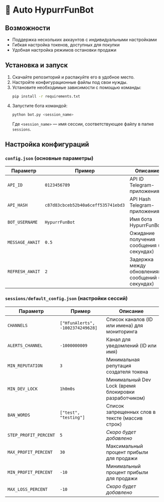 # 🐰 Auto HypurrFunBot

## Возможности  
- Поддержка нескольких аккаунтов с индивидуальными настройками  
- Гибкая настройка токенов, доступных для покупки  
- Удобная настройка режимов остановки продажи  

## Установка и запуск  
1. Скачайте репозиторий и распакуйте его в удобное место.  
2. Настройте конфигурационные файлы под свои нужды.  
3. Установите необходимые зависимости с помощью команды:  
   ```sh
   pip install -r requirements.txt
   ```
4. Запустите бота командой:  
   ```sh
   python bot.py <session_name>
   ```
   Где `<session_name>` — имя сессии, соответствующее файлу в папке `sessions`.  

## Настройка конфигураций  
### `config.json` (основные параметры)  
| Параметр        | Пример                             | Описание                                           |
|-----------------|------------------------------------|----------------------------------------------------|
| `API_ID`        | `0123456789`                       | API ID Telegram-приложения                         |
| `API_HASH`      | `c87d83cbceb52b40a6ceff535741ebd3` | API Hash Telegram-приложения                       |
| `BOT_USERNAME`  | `HypurrFunBot`                     | Имя бота HypurrFunBot                              |
| `MESSAGE_AWAIT` | `0.5`                              | Ожидание получения сообщения (в секундах)          |
| `REFRESH_AWAIT` | `2`                                | Задержка между обновлениями сообщений (в секундах) |

### `sessions/default_config.json` (настройки сессий)  
| Параметр              | Пример                           | Описание                                                  |
|-----------------------|----------------------------------|-----------------------------------------------------------|
| `CHANNELS`            | `["HfunAlerts", -1002374249628]` | Список каналов (ID или имена) для мониторинга             |
| `ALERTS_CHANNEL`      | `-1000000009`                    | Канал для уведомлений (ID или имя)                        |
| `MIN_REPUTATION`      | `3`                              | Минимальная репутация создателя токена                    |
| `MIN_DEV_LOCK`        | `1h0m0s`                         | Минимальный Dev Lock (время блокировки разработчиком)     |
| `BAN_WORDS`           | `["test", "testing"]`            | Список запрещенных слов в тексте (массив строк)           |
| `STEP_PROFIT_PERCENT` | `5`                              | *Скоро будет добавлено*                                   |
| `MAX_PROFIT_PERCENT`  | `30`                             | Максимальный процент прибыли для продажи                  |
| `MIN_PROFIT_PERCENT`  | `-10`                            | Минимальный процент прибыли для продажи                   |
| `MAX_LOSS_PERCENT`    | `-10`                            | *Скоро будет добавлено*                                   |
